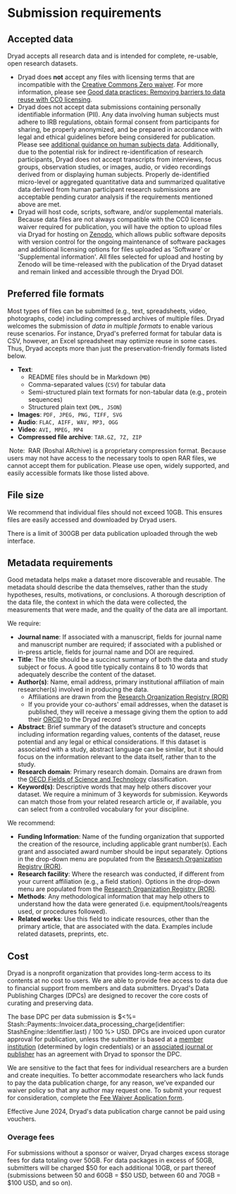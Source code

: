 <h1>Submission requirements</h1>

## Accepted data

Dryad accepts all research data and is intended for complete, re-usable, open research datasets. 

* Dryad does **not** accept any files with licensing terms that are incompatible with the [Creative Commons Zero waiver](http://creativecommons.org/publicdomain/zero/1.0). For more information, please see [Good data practices: Removing barriers to data reuse with CC0 licensing](https://blog.datadryad.org/2023/05/30/good-data-practices-removing-barriers-to-data-reuse-with-cc0-licensing/).
* Dryad does not accept data submissions containing personally identifiable information (PII). Any data involving human subjects must adhere to IRB regulations, obtain formal consent from participants for sharing, be properly anonymized, and be prepared in accordance with legal and ethical guidelines before being considered for publication. Please see <a href="/docs/HumanSubjectsData.pdf">additional guidance on human subjects data<span class="pdfIcon" role="img" aria-label=" (PDF)"/></a>. Additionally, due to the potential risk for indirect re-identification of research participants, Dryad does not accept transcripts from interviews, focus groups, observation studies, or images, audio, or video recordings derived from or displaying human subjects. Properly de-identified micro-level or aggregated quantitative data and summarized qualitative data derived from human participant research submissions are acceptable pending curator analysis if the requirements mentioned above are met.
* Dryad will host code, scripts, software, and/or supplemental materials. Because data files are not always compatible with the CC0 license waiver required for publication, you will have the option to upload files via Dryad for hosting on [Zenodo](https://zenodo.org), which allows public software deposits with version control for the ongoing maintenance of software packages and additional licensing options for files uploaded as 'Software' or 'Supplemental information'. All files selected for upload and hosting by Zenodo will be time-released with the publication of the Dryad dataset and remain linked and accessible through the Dryad DOI.


## Preferred file formats

Most types of files can be submitted (e.g., text, spreadsheets, video, photographs, code) including compressed archives of multiple files. Dryad welcomes the submission of *data in multiple formats* to enable various reuse scenarios. For instance, Dryad's preferred format for tabular data is CSV, however, an Excel spreadsheet may optimize reuse in some cases. Thus, Dryad accepts more than just the preservation-friendly formats listed below.

* **Text**:
    * README files should be in Markdown (`MD`)
    * Comma-separated values (`CSV`) for tabular data
    * Semi-structured plain text formats for non-tabular data (e.g., protein sequences)
    * Structured plain text (`XML, JSON`)
* **Images**: `PDF, JPEG, PNG, TIFF, SVG`
* **Audio**: `FLAC, AIFF, WAV, MP3, OGG`
* **Video**: `AVI, MPEG, MP4`
* **Compressed file archive**: `TAR.GZ, 7Z, ZIP`

<div class="callout">
<p><span style="background-color: white; border-radius: 3px; padding: 4px 4px 2px">Note:</span> RAR (Roshal ARchive) is a proprietary compression format. Because users may not have access to the necessary tools to open RAR files, we cannot accept them for publication. Please use open, widely supported, and easily accessible formats like those listed above.</p>
</div>


## File size

We recommend that individual files should not exceed 10GB. This ensures files are easily accessed and downloaded by Dryad users.

There is a limit of 300GB per data publication uploaded through the web interface.


## Metadata requirements

Good metadata helps make a dataset more discoverable and reusable. The metadata should describe the data themselves, rather than the study hypotheses, results, motivations, or conclusions. A thorough description of the data file, the context in which the data were collected, the measurements that were made, and the quality of the data are all important. 

We require:

* **Journal name**: If associated with a manuscript, fields for journal name and manuscript number are required; if associated with a published or in-press article, fields for journal name and DOI are required.
* **Title**: The title should be a succinct summary of both the data and study subject or focus. A good title typically contains 8 to 10 words that adequately describe the content of the dataset.
* **Author(s)**: Name, email address, primary institutional affiliation of main researcher(s) involved in producing the data.
    * Affiliations are drawn from the [Research Organization Registry (ROR)](http://ror.org)
    * If you provide your co-authors' email addresses, when the dataset is published, they will receive a message giving them the option to add their [ORCID](http://orcid.org) to the Dryad record
* **Abstract**: Brief summary of the dataset’s structure and concepts including information regarding values, contents of the dataset, reuse potential and any legal or ethical considerations. If this dataset is associated with a study, abstract language can be similar, but it should focus on the information relevant to the data itself, rather than to the study.
* **Research domain**: Primary research domain. Domains are drawn from the <a href="https://web-archive.oecd.org/2012-06-15/138575-38235147.pdf#page=6">OECD Fields of Science and Technology<span class="pdfIcon" role="img" aria-label=" (PDF)"/></a> classification.
* **Keyword(s)**: Descriptive words that may help others discover your dataset. We require a minimum of 3 keywords for submission. Keywords can match those from your related research article or, if available, you can select from a controlled vocabulary for your discipline.

We recommend:

* **Funding Information**: Name of the funding organization that supported the creation of the resource, including applicable grant number(s). Each grant and associated award number should be input separately. Options in the drop-down menu are populated from the [Research Organization Registry (ROR)](http://ror.org).
* **Research facility**: Where the research was conducted, if different from your current affiliation (e.g., a field station). Options in the drop-down menu are populated from the [Research Organization Registry (ROR)](http://ror.org).
* **Methods**: Any methodological information that may help others to understand how the data were generated (i.e. equipment/tools/reagents used, or procedures followed).
* **Related works**: Use this field to indicate resources, other than the primary article, that are associated with the data. Examples include related datasets, preprints, etc.


## Cost

Dryad is a nonprofit organization that provides long-term access to its contents at no cost to users. We are able to provide free access to data due to financial support from members and data submitters. Dryad's Data Publishing Charges (DPCs) are designed to recover the core costs of curating and preserving data.

The base DPC per data submission is $<%=  Stash::Payments::Invoicer.data_processing_charge(identifier: StashEngine::Identifier.last) / 100 %> USD. DPCs are invoiced upon curator approval for publication, unless the submitter is based at a [member institution](/join_us#members) (determined by login credentials) or an [associated journal or publisher](/journals) has an agreement with Dryad to sponsor the DPC.

We are sensitive to the fact that fees for individual researchers are a burden and create inequities. To better accommodate researchers who lack funds to pay the data publication charge, for any reason, we’ve expanded our waiver policy so that any author may request one. To submit your request for consideration, complete the [Fee Waiver Application form](https://docs.google.com/forms/d/e/1FAIpQLSekWZ4Dap7TYh0nap8JmPJ1dBTGeoBl1xnLS4xGH-REfrYCTQ/viewform).

Effective June 2024, Dryad's data publication charge cannot be paid using vouchers.


### Overage fees

For submissions without a sponsor or waiver, Dryad charges excess storage fees for data totaling over 50GB. For data packages in excess of 50GB, submitters will be charged $50 for each additional 10GB, or part thereof (submissions between 50 and 60GB = $50 USD, between 60 and 70GB = $100 USD, and so on).
